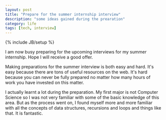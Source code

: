 ```yaml
---
layout: post
title: "Prepare for the summer internship interview"
description: "some ideas gained during the prearation"
category: life
tags: [tech, interview]
---
```

{% include JB/setup %}

I am now busy preparing for the upcoming interviews for my summer internship. Hope I will receive a good offer.

Making preparations for the summer interview is both easy and hard. It's easy because there are tons of useful resources on the web. It's hard because you can never be fully prepared no matter how many hours of work you have invested on this matter.

I actually learnt a lot during the preparation. My first major is not Computer Science so I was not very familiar with some of the basic knowledge of this area. But as the process went on, I found myself more and more familiar with all the concepts of data structures, recursions and loops and things like that. It is fantastic. 